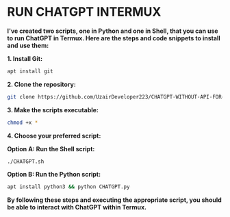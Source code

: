 # RUN CHATGPT INTERMUX

**I've created two scripts, one in Python and one in Shell, that you can use to run ChatGPT in Termux. Here are the steps and code snippets to install and use them:**

**1. Install Git:**

```bash
apt install git
```

**2. Clone the repository:**

```bash
git clone https://github.com/UzairDeveloper223/CHATGPT-WITHOUT-API-FOR-TERMUX.git
```

**3. Make the scripts executable:**

```bash
chmod +x *
```

**4. Choose your preferred script:**

**Option A: Run the Shell script:**

```bash
./CHATGPT.sh
```

**Option B: Run the Python script:**

```bash
apt install python3 && python CHATGPT.py
```

**By following these steps and executing the appropriate script, you should be able to interact with ChatGPT within Termux.**
